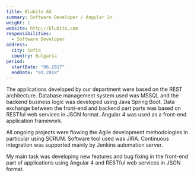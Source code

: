 ```yaml
---
title: Blubito AG
summary: Software Developer / Angular 2+
weight: 1
website: http://blubito.com
responsibilities:
  - Software Developer
address:
  city: Sofia
  country: Bulgaria
period:
  startDate: "06.2017"
  endDate: "03.2018"
---
```

The applications developed by our department were based on the REST
architecture. Database management system used was MSSQL and the backend
business logic was developed using Java Spring Boot. Data exchange
between the front-end and backend part parts was based on RESTful web
services in JSON format. Angular 4 was used as a front-end application framework.


All ongoing projects were flowing the Agile development
methodologies in particular using SCRUM. Software tool used was JIRA.
Continuous integration was supported mainly by Jenkins automation server.

My main task was developing new features and bug fixing in the front-end part of applications using Angular 4 and RESTful web services in JSON format.